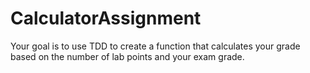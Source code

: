 # CalculatorAssignment
Your goal is to use TDD to create a function that calculates your grade based on the number of lab points and your exam grade.
